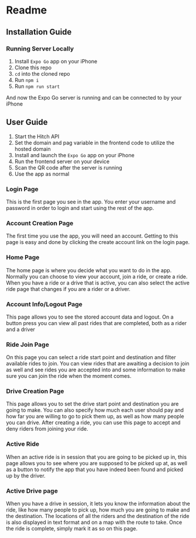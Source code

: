# Readme

## Installation Guide

### Running Server Locally
1. Install `Expo Go` app on your iPhone
1. Clone this repo
1. `cd` into the cloned repo
1. Run `npm i`
1. Run `npm run start`

And now the Expo Go server is running and can be connected to by your iPhone

## User Guide

1. Start the Hitch API
1. Set the domain and pag variable in the frontend code to utilize the hosted domain
1. Install and launch the `Expo Go` app on your iPhone
1. Run the frontend server on your device
1. Scan the QR code after the server is running
1. Use the app as normal

### Login Page
This is the first page you see in the app. You enter your username and password in order to login and start using the rest of the app.

### Account Creation Page
The first time you use the app, you will need an account. Getting to this page is easy and done by clicking the create account link on the login page.

### Home Page
The home page is where you decide what you want to do in the app. Normally you can choose to view your account, join a ride, or create a ride. When you have a ride or a drive that is active, you can also select the active ride page that changes if you are a rider or a driver.

### Account Info/Logout Page
This page allows you to see the stored account data and logout. On a button press you can view all past rides that are completed, both as a rider and a driver

### Ride Join Page
On this page you can select a ride start point and destination and filter available rides to join. You can view rides that are awaiting a decision to join as well and see rides you are accepted into and some information to make sure you can join the ride when the moment comes.

### Drive Creation Page
This page allows you to set the drive start point and destination you are going to make. You can also specify how much each user should pay and how far you are willing to go to pick them up, as well as how many people you can drive. After creating a ride, you can use this page to accept and deny riders from joining your ride.

### Active Ride
When an active ride is in session that you are going to be picked up in, this page allows you to see where you are supposed to be picked up at, as well as a button to notify the app that you have indeed been found and picked up by the driver.

### Active Drive page
When you have a drive in session, it lets you know the information about the ride, like how many people to pick up, how much you are going to make and the destination. The locations of all the riders and the destination of the ride is also displayed in text format and on a map with the route to take. Once the ride is complete, simply mark it as so on this page.
